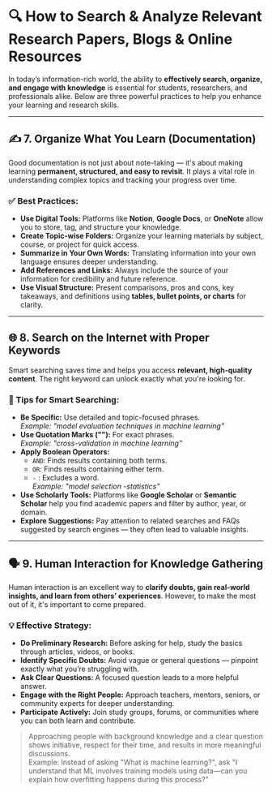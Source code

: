 
# 🔍 How to Search & Analyze Relevant Research Papers, Blogs & Online Resources

In today’s information-rich world, the ability to **effectively search, organize, and engage with knowledge** is essential for students, researchers, and professionals alike. Below are three powerful practices to help you enhance your learning and research skills.

---

## ✍️ 7. Organize What You Learn (Documentation)

Good documentation is not just about note-taking — it's about making learning **permanent, structured, and easy to revisit**. It plays a vital role in understanding complex topics and tracking your progress over time.

### ✅ Best Practices:
- **Use Digital Tools:** Platforms like **Notion**, **Google Docs**, or **OneNote** allow you to store, tag, and structure your knowledge.
- **Create Topic-wise Folders:** Organize your learning materials by subject, course, or project for quick access.
- **Summarize in Your Own Words:** Translating information into your own language ensures deeper understanding.
- **Add References and Links:** Always include the source of your information for credibility and future reference.
- **Use Visual Structure:** Present comparisons, pros and cons, key takeaways, and definitions using **tables, bullet points, or charts** for clarity.

---

## 🌐 8. Search on the Internet with Proper Keywords

Smart searching saves time and helps you access **relevant, high-quality content**. The right keyword can unlock exactly what you're looking for.

### 🔑 Tips for Smart Searching:
- **Be Specific:** Use detailed and topic-focused phrases.  
  *Example: "model evaluation techniques in machine learning"*  
- **Use Quotation Marks (""):** For exact phrases.  
  *Example: "cross-validation in machine learning"*  
- **Apply Boolean Operators:**
  - `AND`: Finds results containing both terms.
  - `OR`: Finds results containing either term.
  - `-` : Excludes a word.  
    *Example: "model selection -statistics"*
- **Use Scholarly Tools:** Platforms like **Google Scholar** or **Semantic Scholar** help you find academic papers and filter by author, year, or domain.
- **Explore Suggestions:** Pay attention to related searches and FAQs suggested by search engines — they often lead to valuable insights.

---

## 🗣️ 9. Human Interaction for Knowledge Gathering

Human interaction is an excellent way to **clarify doubts, gain real-world insights, and learn from others’ experiences**. However, to make the most out of it, it's important to come prepared.

### 💡 Effective Strategy:
- **Do Preliminary Research:** Before asking for help, study the basics through articles, videos, or books.
- **Identify Specific Doubts:** Avoid vague or general questions — pinpoint exactly what you’re struggling with.
- **Ask Clear Questions:** A focused question leads to a more helpful answer.
- **Engage with the Right People:** Approach teachers, mentors, seniors, or community experts for deeper understanding.
- **Participate Actively:** Join study groups, forums, or communities where you can both learn and contribute.

> Approaching people with background knowledge and a clear question shows initiative, respect for their time, and results in more meaningful discussions.\
> Example: Instead of asking "What is machine learning?", ask "I understand that ML involves training models using data—can you explain how overfitting happens during this process?"
